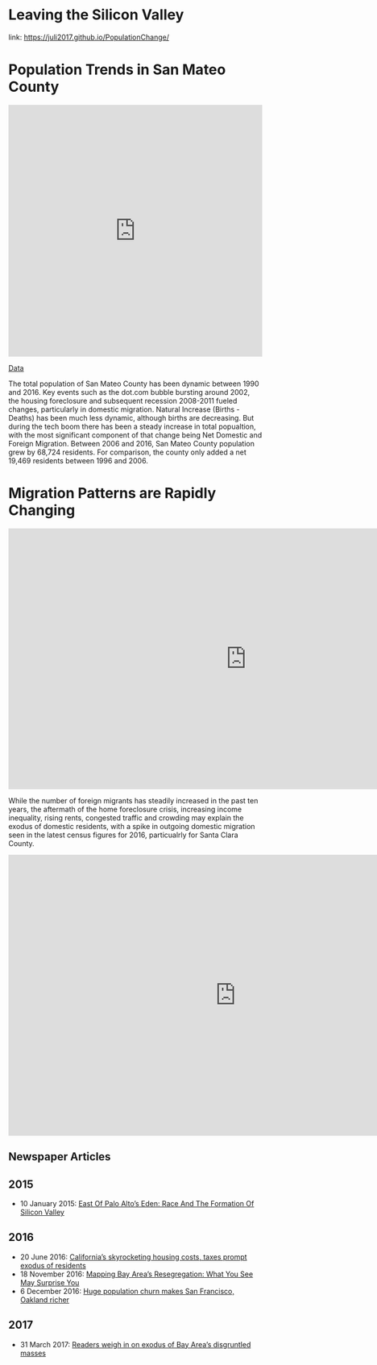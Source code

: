# Leaving the Silicon Valley
link: https://juli2017.github.io/PopulationChange/  

# Population Trends in San Mateo County  

<iframe width="100%" height="500" seamless frameborder="0" scrolling="no" src="https://docs.google.com/spreadsheets/d/1vNBjvJPA_nMhLP7r3NqaaOjXZZgm3yE9ZHiX1PK4Vk8/pubchart?oid=1742147456&format=interactive"></iframe>  

<a href="https://docs.google.com/spreadsheets/d/1vNBjvJPA_nMhLP7r3NqaaOjXZZgm3yE9ZHiX1PK4Vk8/edit#gid=0">Data</a>

The total population of San Mateo County has been dynamic between 1990 and 2016.  Key events such as the dot.com bubble bursting around 2002, the housing foreclosure and subsequent recession 2008-2011 fueled changes, particularly in domestic migration.  Natural Increase (Births - Deaths) has been much less dynamic, although births are decreasing.  But during the tech boom there has been a steady increase in total popualtion, with the most significant component of that change being Net Domestic and Foreign Migration.  Between 2006 and 2016, San Mateo County population grew by 68,724 residents.  For comparison, the county only added a net 19,469 residents between 1996 and 2006.
# Migration Patterns are Rapidly Changing

<iframe width="943" height="518" seamless frameborder="0" scrolling="no" src="https://docs.google.com/spreadsheets/d/1sYJnsvG2jXPq2vVNgryU9MAoWyyn9WQX8YwKTJH5q2Q/pubchart?oid=1428768914&amp;format=interactive"></iframe>  

While the number of foreign migrants has steadily increased in the past ten years, the aftermath of the home foreclosure crisis, increasing income inequality, rising rents, congested traffic and crowding may explain the exodus of domestic residents, with a spike in outgoing domestic migration seen in the latest census figures for 2016, particualrly for Santa Clara County.

<iframe width="902" height="558" seamless frameborder="0" scrolling="no" src="https://docs.google.com/spreadsheets/d/1sYJnsvG2jXPq2vVNgryU9MAoWyyn9WQX8YwKTJH5q2Q/pubchart?oid=1536439225&amp;format=interactive"></iframe>  



## Newspaper Articles
## 2015
* 10 January 2015: <a href="https://techcrunch.com/2015/01/10/east-of-palo-altos-eden/">East Of Palo Alto’s Eden: Race And The Formation Of Silicon Valley</a>

## 2016
* 20 June 2016: <a href="http://www.mercurynews.com/2016/06/20/californias-skyrocketing-housing-costs-taxes-prompt-exodus-of-residents/">California’s skyrocketing housing costs, taxes prompt exodus of residents </a>
* 18 November 2016: <a href="https://ww2.kqed.org/news/2016/11/18/mapping-bay-areas-resegregation-what-you-see-may-surprise-you//">Mapping Bay Area’s Resegregation: What You See May Surprise You</a>
* 6 December 2016: <a href="http://sf.curbed.com/2016/12/6/13812222/san-francisco-oakland-losing-population">Huge population churn makes San Francisco, Oakland richer</a>

## 2017
* 31 March 2017: <a href="http://www.mercurynews.com/2017/03/31/readers-weigh-in-on-exodus-of-bay-areas-disgruntled-masses/">Readers weigh in on exodus of Bay Area’s disgruntled masses</a>



